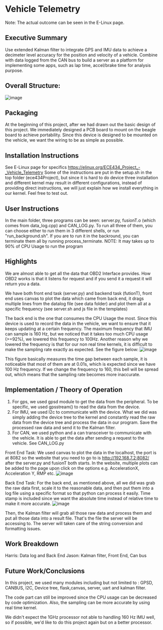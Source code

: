 # Vehicle Telemetry # 

Note: The actual outcome can be seen in the E-Linux page.

## Executive Summary ##
Use extended Kalman filter to integrate GPS and IMU data to achieve a decimeter level accuracy for the position and velocity of a vehicle. Combine with data logged from the CAN bus to build a server as a platform for implementing some apps, such as lap time, accel/brake time for analysis purpose. 

## Overall Structure: ##
![image](https://user-images.githubusercontent.com/81930315/220403909-ae707fa0-c075-4ad2-bf0b-988aad5ed83e.png)



## Packaging ##
At the beginning of this project, after we had drawn out the basic design of this project. We immediately designed a PCB board to mount on the beagle board to achieve portability. Since this device is designed to be mounted on the vehicle, we want the wiring to be as simple as possible.

## Installation Instructions ##
See E-Linux page for specifics  https://elinux.org/ECE434_Project_-_Vehicle_Telemetry
Some of the instructions are put in the setup.sh in the top folder (ece434Project), but since it is hard to do device three installation and different kernel may result in different configurations, instead of providing direct instructions, we will just explain how we install everything in our kernel. Feel free to test out.

## User Instructions ##
In the main folder, three programs can be seen: server.py, fusionT.o (which comes from data_log.cpp) and CAN_LOG.py. To run all three of them, you can choose either to run them in 3 different shells, or run "run_background.sh". If you are to run it in the backround, you can terminate them all by running process_terminate.
NOTE: It may takes up to 90% of CPU Usage to run the program

## Highlights ##
We are almost able to get all the data that OBD2 Interface provides. How OBD2 works is that it listens for request and if you send it a request it will return you a data. 

We have both front end task (server.py) and backend task (futionT), front end uses canvas to plot the data which came from back end, it drags multiple lines from the datalog file (see data folder) and plot them all at a specific frequency (see server.sh and js file in the templates)

The back end is the one that consumes the CPU Usage the most. Since this device is used to record the data in the vehicle, we want to ensure that it keeps updating at a certain frequency. The maximum frequency that IMU can sample is 160 Hz, but we noticed that it takes too much CPU usage (>=92%), we lowered this frequency to 100Hz. Another reason why we lowered the frequency is that for our non real time kernels, it is difficult to make the sampling rate exactly as expected. See the figure below:
![image](https://user-images.githubusercontent.com/81930315/220404005-1e1b973b-3004-4a20-81bf-ac6b3d56bf07.png)

This figure basically measures the time gap between each sample, it is noticeable that most of them are at 0.01s, which is expected since we have 100 Hz frequency. If we change the frequency to 160, this bell will be spread out, which means that the sampling rate becomes more inaccurate.

## Implementation / Theory of Operation ##
1. For gps, we used gpsd module to get the data from the peripheral. To be specific, we used gpsstream() to read the data from the device.
2. For IMU, we used I2c to communicate with the device. What we did was simply adding the device tree to the kernel and constantly read the raw data from the device tree and process the data in our program. Save the processed raw data and send it to the Kalman filter.
3. For CAN, we used python and a can transceiver to communicate with the vehicle. It is able to get the data after sending a request to the vehicle. See CAN_LOG.py

Front End Task: 
We used canvas to plot the data in the localhost, the port is at 8082 so the website that you need to go to is http://192.168.7.2:8082/ after the server.py and fusionT both starts. In the website, multiple plots can be added to the page upon click on the options e.g. AccelerationX, Acceleration Y, RMP etc.
![image](https://user-images.githubusercontent.com/81930315/220404147-7ee0bc91-76f8-466e-9311-b54093f84855.png)

Back End Task:
For the back end, as mentioned above, all we did was grab the raw data first, scale it to the reasonable data, and then put them into a log file using a specific format so that python can process it easily. Time stamp is included since we want the absolute time instead of relative time to make it more accurate.
![image](https://user-images.githubusercontent.com/81930315/220404204-40df5e10-fd7f-45ba-83f9-1d37e8d3060c.png)

Then, the Kalman filter will grab all those raw data and process them and put all those data into a result file. That's the file the server will be accessing to. The server will taken care of the string conversion and formatting issues.



## Work Breakdown ##
Harris: Data log and Back End
Jason: Kalman filter, Front End, Can bus

## Future Work/Conclusions ##
In this project, we used many modules including but not limited to : GPSD, CANBUS, I2C, Device tree, flask,canvas, server, uart and kalman filter.

The code part can still be improved since the CPU usage can be decreased by code optimization. Also, the sampling can be more accurate by using real time kernel.

We didn't expect the 1GHz processor not able to handling 160 Hz IMU well, so if possible, we'd like to do this project again but on a better processor.




